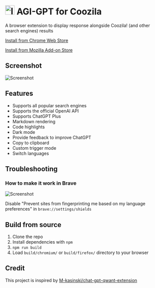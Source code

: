 # <img src="./src/logo.png" alt="logo" width="30"/> AGI-GPT for Coozila


A browser extension to display  response alongside Coozila! (and other search engines) results

[Install from Chrome Web Store](https://chrome.google.com/webstore/detail/chatgpt-for-coozila/fmackbdncigkggigfkmiikcpobkeijaf)

[Install from Mozilla Add-on Store](https://addons.mozilla.org/firefox/addon/chatgpt-for-coozila/)

## Screenshot

![Screenshot](screenshots/extension.png?raw=true)

## Features

- Supports all popular search engines
- Supports the official OpenAI API
- Supports ChatGPT Plus
- Markdown rendering
- Code highlights
- Dark mode
- Provide feedback to improve ChatGPT
- Copy to clipboard
- Custom trigger mode
- Switch languages

## Troubleshooting

### How to make it work in Brave

![Screenshot](screenshots/brave.png?raw=true)

Disable "Prevent sites from fingerprinting me based on my language preferences" in `brave://settings/shields`

## Build from source

1. Clone the repo
2. Install dependencies with `npm`
3. `npm run build`
4. Load `build/chromium/` or `build/firefox/` directory to your browser

## Credit

This project is inspired by [M-kasinski/chat-gpt-qwant-extension](https://github.com/M-kasinski/chat-gpt-qwant-extension)

